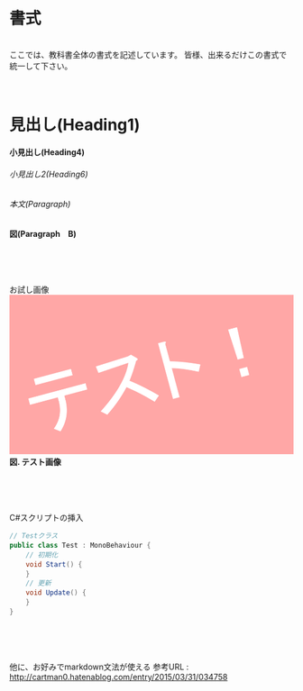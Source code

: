# 書式
<br>
ここでは、教科書全体の書式を記述しています。
皆様、出来るだけこの書式で統一して下さい。
<br>
<br>
<br>



# 見出し\(Heading1\)

#### 小見出し\(Heading4\)

###### 小見出し2\(Heading6\)

###### 本文\(Paragraph\)

**図\(Paragraph　B\)**



<br>
<br>
<br>



お試し画像
![](/Graphics/Test/Test.jpg)  
**図. テスト画像**

<br>
<br>
<br>



C#スクリプトの挿入

```c#:Test.cs
// Testクラス
public class Test : MonoBehaviour {
	// 初期化
	void Start() {
	}
	// 更新
	void Update() {
	}
}
```

<br>
<br>
<br>



他に、お好みでmarkdown文法が使える
参考URL : http://cartman0.hatenablog.com/entry/2015/03/31/034758
<br>
<br>
<br>


